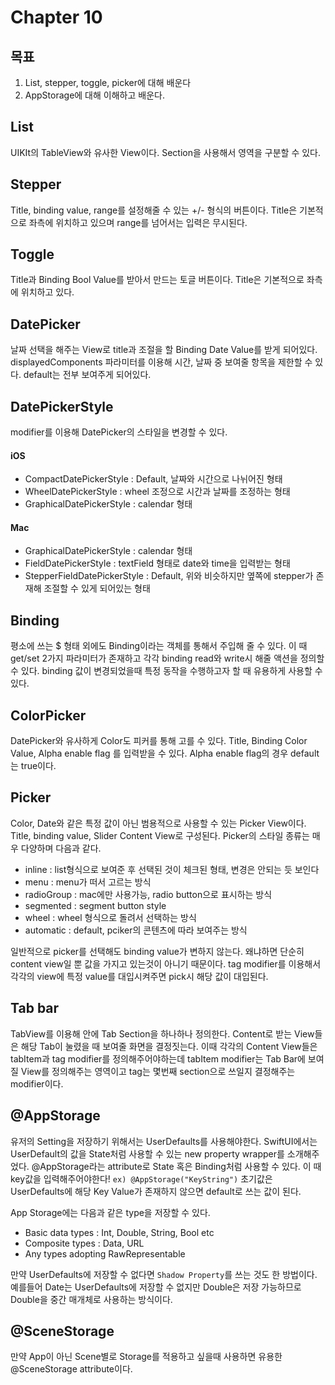 # Chapter 10
## 목표
1. List, stepper, toggle, picker에 대해 배운다
2. AppStorage에 대해 이해하고 배운다.

## List
UIKIt의 TableView와 유사한 View이다.
Section을 사용해서 영역을 구분할 수 있다.

## Stepper
Title, binding value, range를 설정해줄 수 있는 +/- 형식의 버튼이다.
Title은 기본적으로 좌측에 위치하고 있으며 range를 넘어서는 입력은 무시된다.

## Toggle
Title과 Binding Bool Value를 받아서 만드는 토글 버튼이다.
Title은 기본적으로 좌측에 위치하고 있다.

## DatePicker
날짜 선택을 해주는 View로 title과 조절을 할 Binding Date Value를 받게 되어있다.
displayedComponents 파라미터를 이용해 시간, 날짜 중 보여줄 항목을 제한할 수 있다.
default는 전부 보여주게 되어있다.

## DatePickerStyle
modifier를 이용해 DatePicker의 스타일을 변경할 수 있다.
#### iOS
- CompactDatePickerStyle : Default, 날짜와 시간으로 나뉘어진 형태
- WheelDatePickerStyle : wheel 조정으로 시간과 날짜를 조정하는 형태
- GraphicalDatePickerStyle : calendar 형태

#### Mac
- GraphicalDatePickerStyle : calendar 형태
- FieldDatePickerStyle : textField 형태로 date와 time을 입력받는 형태
- StepperFieldDatePickerStyle : Default, 위와 비슷하지만 옆쪽에 stepper가 존재해 조절할 수 있게 되어있는 형태

## Binding
평소에 쓰는 $ 형태 외에도 Binding이라는 객체를 통해서 주입해 줄 수 있다.
이 때 get/set 2가지 파라미터가 존재하고 각각 binding read와 write시 해줄 액션을 정의할 수 있다.
binding 값이 변경되었을때 특정 동작을 수행하고자 할 때 유용하게 사용할 수 있다.

## ColorPicker
DatePicker와 유사하게 Color도 피커를 통해 고를 수 있다.
Title, Binding Color Value, Alpha enable flag 를 입력받을 수 있다.
Alpha enable flag의 경우 default는 true이다.

## Picker
Color, Date와 같은 특정 값이 아닌 범용적으로 사용할 수 있는 Picker View이다.
Title, binding value, Slider Content View로 구성된다.
Picker의 스타일 종류는 매우 다양하며 다음과 같다.
- inline : list형식으로 보여준 후 선택된 것이 체크된 형태, 변경은 안되는 듯 보인다
- menu : menu가 떠서 고르는 방식
- radioGroup : mac에만 사용가능, radio button으로 표시하는 방식
- segmented : segment button style
- wheel : wheel 형식으로 돌려서 선택하는 방식
- automatic : default, pciker의 콘텐츠에 따라 보여주는 방식

일반적으로 picker를 선택해도 binding value가 변하지 않는다.
왜냐하면 단순히 content view일 뿐 값을 가지고 있는것이 아니기 때문이다.
tag modifier를 이용해서 각각의 view에 특정 value를 대입시켜주면 pick시 해당 값이 대입된다.

## Tab bar
TabView를 이용해 안에 Tab Section을 하나하나 정의한다.
Content로 받는 View들은 해당 Tab이 눌렸을 때 보여줄 화면을 결정짓는다.
이때 각각의 Content View들은 tabItem과 tag modifier를 정의해주어야하는데 tabItem modifier는 Tab Bar에 보여질 View를 정의해주는 영역이고 tag는 몇번째 section으로 쓰일지 결정해주는 modifier이다.

## @AppStorage
유저의 Setting을 저장하기 위해서는 UserDefaults를 사용해야한다.
SwiftUI에서는 UserDefault의 값을 State처럼 사용할 수 있는 new property wrapper를 소개해주었다.
@AppStorage라는 attribute로 State 혹은 Binding처럼 사용할 수 있다.
이 때 key값을 입력해주어야한다! `ex) @AppStorage("KeyString")`
초기값은 UserDefaults에 해당 Key Value가 존재하지 않으면 default로 쓰는 값이 된다.

App Storage에는 다음과 같은 type을 저장할 수 있다.
- Basic data types : Int, Double, String, Bool etc
- Composite types : Data, URL
- Any types adopting RawRepresentable

만약 UserDefaults에 저장할 수 없다면 `Shadow Property`를 쓰는 것도 한 방법이다.
예를들어 Date는 UserDefaults에 저장할 수 없지만 Double은 저장 가능하므로 Double을 중간 매개체로 사용하는 방식이다.

## @SceneStorage
만약 App이 아닌 Scene별로 Storage를 적용하고 싶을때 사용하면 유용한 @SceneStorage attribute이다.
